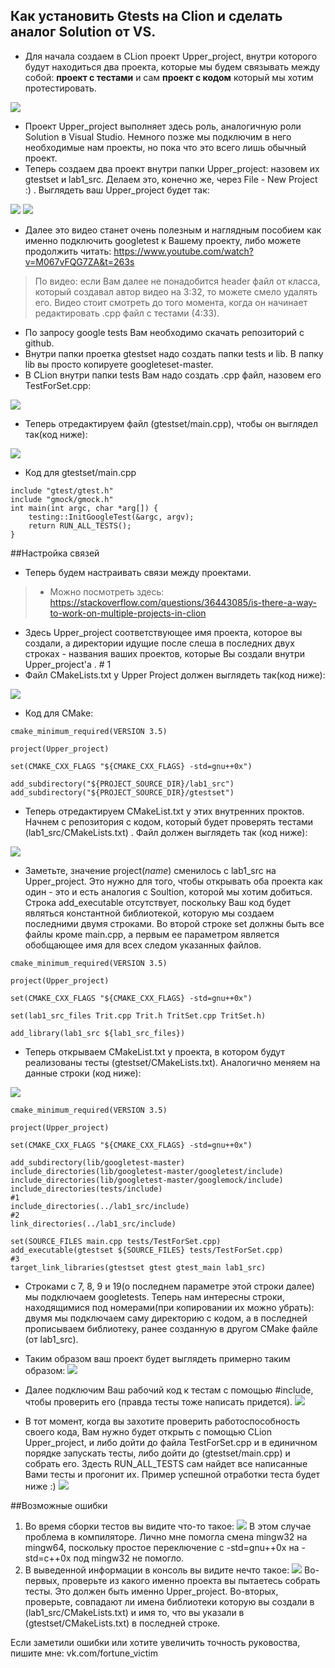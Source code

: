 ## Как установить Gtests на Clion и сделать аналог Solution от VS.

- Для начала создаем в CLion проект Upper_project, внутри которого будут находиться два проекта, которые мы будем связывать между собой: **проект с тестами** и сам **проект с кодом** который мы хотим протестировать.

![](https://sun9-23.userapi.com/impf/tXDVbPOQB0fHe7tgoBopolfVxhkTb6F6yfSR5g/p89bH6OnQzk.jpg?size=515x494&quality=96&proxy=1&sign=e2ef83fb7dfb7f5cbd7cc2aa8432dd31 )

- Проект Upper_project выполняет здесь роль, аналогичную роли Solution в Visual Studio. Немного позже мы подключим в него необходимые нам проекты, но пока что это всего лишь обычный проект.
- Теперь создаем два проект внутри папки Upper_project: назовем их gtestset и lab1_src. Делаем это, конечно же, через File - New Project :) . Выглядеть ваш Upper_project будет так:

![](https://sun9-67.userapi.com/impf/QCLLmEJh3xhazxdmluJZOw5igolaQaeMEr_yqA/m_yWgw6AXOs.jpg?size=514x365&quality=96&proxy=1&sign=1e968e88963bfb474d6789eaded46185)
![](https://sun9-44.userapi.com/impf/D5JYewe3vx_haByaRvTfx8OLHXJYXY7EBMkVIA/B557AYwHMFc.jpg?size=273x175&quality=96&proxy=1&sign=8c3441618fe14c1b56a3dd853538c33b)
- Далее это видео станет очень полезным и наглядным пособием как именно подключить googletest к Вашему проекту, либо можете продолжить читать:
https://www.youtube.com/watch?v=M067vFQG7ZA&t=263s
>По видео: если Вам далее не понадобится header файл от класса, который создавал автор видео на 3:32, то можете смело удалять его. Видео стоит смотреть до того момента, когда он начинает редактировать .cpp файл с тестами (4:33).

- По запросу google tests Вам необходимо скачать репозиторий с github.
- Внутри папки проетка gtestset надо создать папки tests и lib. В папку lib вы просто копируете googleteset-master.
- В CLion внутри папки tests Вам надо создать .cpp файл, назовем его TestForSet.cpp:

![](https://sun9-44.userapi.com/impf/zfMABEgAhXkVyhqJoavYYbMs0zf5Nswjc8SFlg/9xJaLiUm1po.jpg?size=494x219&quality=96&proxy=1&sign=4251e88baa2fc6156b01dc44404198bd)

- Теперь отредактируем файл (gtestset/main.cpp), чтобы он выглядел так(код ниже):

![](https://sun9-57.userapi.com/impf/z7RlntaeZ0YvJzB83XyQXu5snCpCJ6yNiKiBlw/w-wfFjbNDjw.jpg?size=873x314&quality=96&proxy=1&sign=b6cf3e87d82e136f525be7db52cbc711)

- Код для gtestset/main.cpp
```
include "gtest/gtest.h"
include "gmock/gmock.h"
int main(int argc, char *arg[]) {
    testing::InitGoogleTest(&argc, argv);
    return RUN_ALL_TESTS();
}
```
##Настройка связей
- Теперь будем настраивать связи между проектами.
> - Можно посмотреть здесь: https://stackoverflow.com/questions/36443085/is-there-a-way-to-work-on-multiple-projects-in-clion

- Здесь Upper_project соответствующее имя проекта, которое вы создали, а директории идущие после слеша в последних двух строках - названия ваших проектов, которые Вы создали внутри Upper_project'а . # 1
- Файл CMakeLists.txt у Upper Project должен выглядеть так(код ниже):

![](https://sun9-10.userapi.com/impf/xJug5YxYF-RyK87oGynHQl4X43kw2qbqNAhgkg/83V6lgAU4xI.jpg?size=844x204&quality=96&proxy=1&sign=cbf6b9f254a80a277b8c948299ba4a38)

- Код для CMake:

```
cmake_minimum_required(VERSION 3.5)

project(Upper_project)

set(CMAKE_CXX_FLAGS "${CMAKE_CXX_FLAGS} -std=gnu++0x")

add_subdirectory("${PROJECT_SOURCE_DIR}/lab1_src")
add_subdirectory("${PROJECT_SOURCE_DIR}/gtestset")

```


- Теперь отредактируем CMakeList.txt у этих внутренних проктов. Начнем с репозитория с кодом, который будет проверять тестами (lab1_src/CMakeLists.txt) . Файл должен выглядеть так (код ниже):

![](https://sun9-22.userapi.com/impf/gipzDDcvh4STA0-7Qk95ty114MBWllTKZlcQjg/5_Z_072lYKI.jpg?size=884x356&quality=96&proxy=1&sign=fc2a19dd3252c52309f1b3a8ab6b3c1e)

- Заметьте, значение project(*name*) сменилось с lab1_src на Upper_project. Это нужно для того, чтобы открывать оба проекта как один - это и есть аналогия с Soultion, которой мы хотим добиться. Строка add_executable отсутствует, поскольку Ваш код будет являться константной библиотекой, которую мы создаем последними двумя строками. Во второй строке set должны быть все файлы кроме main.cpp, а первым ее параметром является обобщающее имя для всех следом указанных файлов.

```
cmake_minimum_required(VERSION 3.5)

project(Upper_project)

set(CMAKE_CXX_FLAGS "${CMAKE_CXX_FLAGS} -std=gnu++0x")

set(lab1_src_files Trit.cpp Trit.h TritSet.cpp TritSet.h)

add_library(lab1_src ${lab1_src_files})
```

- Теперь открываем CMakeList.txt у проекта, в котором будут реализованы тесты (gtestset/CMakeLists.txt). Аналогично меняем на данные строки (код ниже):

![](https://sun9-8.userapi.com/impf/LyNKymbJz1l3qhLJFpLQHXHwdX3JrwEN--G6Xw/N19KYkQhfdA.jpg?size=919x407&quality=96&proxy=1&sign=84512286c7fa116dd0e303387108cca6)

```
cmake_minimum_required(VERSION 3.5)

project(Upper_project)

set(CMAKE_CXX_FLAGS "${CMAKE_CXX_FLAGS} -std=gnu++0x")

add_subdirectory(lib/googletest-master)
include_directories(lib/googletest-master/googletest/include)
include_directories(lib/googletest-master/googlemock/include)
include_directories(tests/include)
#1
include_directories(../lab1_src/include)
#2
link_directories(../lab1_src/include)

set(SOURCE_FILES main.cpp tests/TestForSet.cpp)
add_executable(gtestset ${SOURCE_FILES} tests/TestForSet.cpp)
#3
target_link_libraries(gtestset gtest gtest_main lab1_src) 
```

- Строками с 7, 8, 9 и 19(о последнем параметре этой строки далее) мы подключаем googletests. Теперь нам интересны строки, находящимися под номерами(при копировании их можно убрать): двумя мы подключаем саму директорию с кодом, а в последней прописываем библиотеку, ранее созданную в другом CMake файле (от lab1_src).

- Таким образом ваш проект будет выглядеть примерно таким образом:
![](https://sun9-73.userapi.com/impf/4gqrk4JwrFHSXPA1EBkt95bQS32oOHNJanvMyA/e0tX5zg35_g.jpg?size=513x619&quality=96&proxy=1&sign=e6b34396586f2f0eba3402dc16f5c7e3)

- Далее подключим Ваш рабочий код к тестам с помощью #include, чтобы проверить его (правда тесты тоже написать придется).
![](https://sun9-45.userapi.com/impf/eKqyub0UMPSW-bPuNc98X2xzF2_S1hhOyAKAKQ/_Drz3hmqbes.jpg?size=741x323&quality=96&proxy=1&sign=f86882020d17b4124316640670d165b3)

- В тот момент, когда вы захотите проверить работоспособность своего кода, Вам нужно будет открыть с помощью CLion Upper_project, и либо дойти до файла TestForSet.cpp и в единичном порядке запускать тесты, либо дойти до (gtestset/main.cpp) и собрать его. Здесть RUN_ALL_TESTS сам найдет все написанные Вами тесты и прогонит их. Пример успешной отработки теста будет ниже :)
![](https://sun9-20.userapi.com/impf/wK6ymqxbRe8mJ7IOLFJk4yep4ZoVM3is-YP5BA/sP8A9iJGvEA.jpg?size=1600x984&quality=96&proxy=1&sign=fecf2c6310a5dc9b1241657875d2d8e9)

##Возможные ошибки
1) Во время сборки тестов вы видите что-то такое:
![](https://sun9-2.userapi.com/impf/CRJol4CMH8Oqx_Me7XiR9JDsQV4LBVZfZds_xw/NSN7e7h1J1I.jpg?size=1533x407&quality=96&proxy=1&sign=ba469729a195d304aeb96216d644cfe3)
 В этом случае проблема в компиляторе. Лично мне помогла смена mingw32 на mingw64, поскольку простое переключение с -std=gnu++0x на -std=c++0x под mingw32 не помогло.
2) В выведенной информации в консоль вы видите нечто такое:
![](https://sun9-7.userapi.com/impf/tjxrWuhBY7hpWz1pPlsJXmtLQWKtBCincLHY8Q/7cl1u9jQZw0.jpg?size=1026x144&quality=96&proxy=1&sign=90a405f804231ba3cfdedc34fc2bf298)
Во-первых, проверьте из какого именно проекта вы пытаетесь собрать тесты. Это должен быть именно Upper_project.
Во-вторых, проверьте, совпадают ли имена библиотеки которую вы создали в (lab1_src/CMakeLists.txt) и имя то, что вы указали в (gtestset/CMakeLists.txt) в последней строке.

Если заметили ошибки или хотите увеличить точность руковоства, пишите мне: vk.com/fortune_victim

